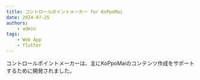 ```yaml
---
title: コントロールポイントメーカー for KoPpoMai
date: 2024-07-25
authors:
    - admin
tags:
    - Web App
    - flutter
---
```


コントロールポイントメーカーは、主にKoPpoMaiのコンテンツ作成をサポートするために開発されました。